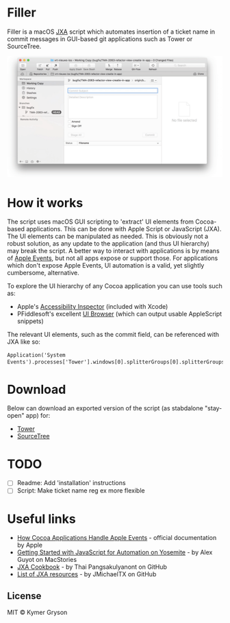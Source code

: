 # Filler
Filler is a macOS [JXA](https://developer.apple.com/library/content/releasenotes/InterapplicationCommunication/RN-JavaScriptForAutomation/Articles/Introduction.html) script which automates insertion of a ticket name in commit messages in GUI-based git applications such as Tower or SourceTree.

![tower-demo](readme-assets/demo-tower.gif)

# How it works
The script uses macOS GUI scripting to 'extract' UI elements from Cocoa-based applications. This can be done with Apple Script or JavaScript (JXA). The UI elements can be manipulated as needed. This is obviously not a robust solution, as any update to the application (and thus UI hierarchy) may break the script. A better way to interact with applications is by means of [Apple Events](https://developer.apple.com/library/content/documentation/Cocoa/Conceptual/ScriptableCocoaApplications/SApps_handle_AEs/SAppsHandleAEs.html), but not all apps expose or support those. For applications which don't expose Apple Events, UI automation is a valid, yet slightly cumbersome, alternative.

To explore the UI hierarchy of any Cocoa application you can use tools such as:

- Apple's [Accessibility Inspector](https://developer.apple.com/library/content/documentation/Accessibility/Conceptual/AccessibilityMacOSX/OSXAXTestingApps.html) (included with Xcode)
- PFiddlesoft's excellent [UI Browser](http://pfiddlesoft.com/uibrowser/) (which can output usable AppleScript snippets)

The relevant UI elements, such as the commit field, can be referenced with JXA like so:

```
Application('System Events').processes['Tower'].windows[0].splitterGroups[0].splitterGroups[0].textFields[1].value()
```
# Download

Below can download an exported version of the script (as stabdalone "stay-open" app) for:

- [Tower](https://github.com/Kymer/Filler/raw/master/builds/SourceTree%20Helper.app.zip)
- [SourceTree](https://github.com/Kymer/Filler/raw/master/builds/Tower%20Helper.app.zip)


# TODO
- [ ] Readme: Add 'installation' instructions
- [ ] Script: Make ticket name reg ex more flexible

# Useful links
- [How Cocoa Applications Handle Apple Events](https://developer.apple.com/library/content/documentation/Cocoa/Conceptual/ScriptableCocoaApplications/SApps_handle_AEs/SAppsHandleAEs.html) - official documentation by Apple
- [Getting Started with JavaScript for Automation on Yosemite](https://www.macstories.net/tutorials/getting-started-with-javascript-for-automation-on-yosemite/) - by Alex Guyot on MacStories
- [JXA Cookbook](https://github.com/dtinth/JXA-Cookbook/wiki) - by Thai Pangsakulyanont on GitHub
- [List of JXA resources](https://gist.github.com/JMichaelTX/d29adaa18088572ce6d4) - by JMichaelTX on GitHub

## License

MIT © Kymer Gryson
